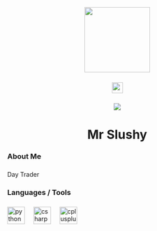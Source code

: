 <div align="center">
  <img height="150" src="[https://i.seadn.io/s/raw/files/9e75b1fe5f0c8c6509d51c0b03bf952e.gif?auto=format&dpr=1&w=1000](https://pbs.twimg.com/profile_images/1819246389110476800/zdc_QkQi_400x400.jpg)"  />
</div>

###

<div align="center">
  <a href="https://www.youtube.com/@slushyfed" target="_blank">
    <img src="https://img.shields.io/static/v1?message=Youtube&logo=youtube&label=&color=FF0000&logoColor=white&labelColor=&style=for-the-badge" height="25" alt="youtube logo"  />
  </a>
</div>

###

<div align="center">
  <img src="https://visitor-badge.laobi.icu/badge?page_id=slushyfed.slushyfed&"  />
</div>

###

<h1 align="center">Mr Slushy</h1>

###

<h3 align="left">About Me</h3>

###

<p align="left">Day Trader</p>

###

<h3 align="left">Languages / Tools</h3>

###

<div align="left">
  <img src="https://cdn.jsdelivr.net/gh/devicons/devicon/icons/python/python-original.svg" height="40" alt="python logo"  />
  <img width="12" />
  <img src="https://cdn.jsdelivr.net/gh/devicons/devicon/icons/csharp/csharp-original.svg" height="40" alt="csharp logo"  />
  <img width="12" />
  <img src="https://cdn.jsdelivr.net/gh/devicons/devicon/icons/cplusplus/cplusplus-original.svg" height="40" alt="cplusplus logo"  />
</div>

###
